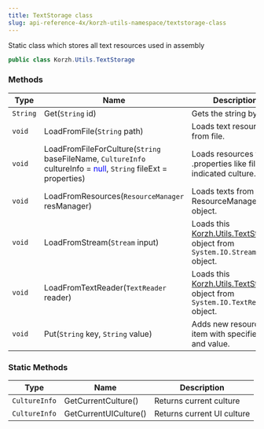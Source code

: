 ```yaml
---
title: TextStorage class
slug: api-reference-4x/korzh-utils-namespace/textstorage-class
---
```



Static class which stores all text resources used in assembly
```csharp
public class Korzh.Utils.TextStorage

```

### Methods

| Type | Name | Description | 
| --- | --- | --- | 
| `String` | Get(`String` id) | Gets the string by its ID | 
| `void` | LoadFromFile(`String` path) | Loads text resources from file. | 
| `void` | LoadFromFileForCulture(`String` baseFileName, `CultureInfo` cultureInfo = <span style='color: blue'>null</span>, `String` fileExt = properties) | Loads resources from .properties like file for indicated culture. | 
| `void` | LoadFromResources(`ResourceManager` resManager) | Loads texts from ResourceManager object. | 
| `void` | LoadFromStream(`Stream` input) | Loads this [Korzh.Utils.TextStorage](/api-reference-4x/korzh-utils-namespace/textstorage-class) object from `System.IO.Stream` object. | 
| `void` | LoadFromTextReader(`TextReader` reader) | Loads this [Korzh.Utils.TextStorage](/api-reference-4x/korzh-utils-namespace/textstorage-class) object from `System.IO.TextReader` object. | 
| `void` | Put(`String` key, `String` value) | Adds new resource item with specified key and value. | 


### Static Methods

| Type | Name | Description | 
| --- | --- | --- | 
| `CultureInfo` | GetCurrentCulture() | Returns current culture | 
| `CultureInfo` | GetCurrentUICulture() | Returns current UI culture |